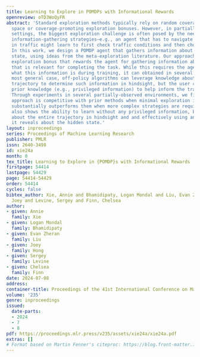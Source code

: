 ```yaml
---
title: Learning to Explore in POMDPs with Informational Rewards
openreview: oTD3WoQyFR
abstract: 'Standard exploration methods typically rely on random coverage of the state
  space or coverage-promoting exploration bonuses. However, in partially observed
  settings, the biggest exploration challenge is often posed by the need to discover
  information-gathering strategies—e.g., an agent that has to navigate to a location
  in traffic might learn to first check traffic conditions and then choose a route.
  In this work, we design a POMDP agent that gathers information about the hidden
  state, using ideas from the meta-exploration literature. Our approach provides an
  exploration bonus that rewards the agent for gathering information about the state
  that is relevant for completing the task. While this requires the agent to know
  what this information is during training, it can obtained in several ways: in the
  most general case, off-policy algorithms can leverage knowledge about the entire
  trajectory to determine such information in hindsight, but the user can also provide
  prior knowledge (e.g., privileged information) to help inform the training process.
  Through experiments in several partially-observed environments, we find that our
  approach is competitive with prior methods when minimal exploration is needed, but
  substantially outperforms them when more complex strategies are required. Our algorithm
  also shows the ability to learn without any privileged information, by reasoning
  about the entire trajectory in hindsight and and effectively using any information
  it reveals about the hidden state.'
layout: inproceedings
series: Proceedings of Machine Learning Research
publisher: PMLR
issn: 2640-3498
id: xie24a
month: 0
tex_title: Learning to Explore in {POMDP}s with Informational Rewards
firstpage: 54414
lastpage: 54429
page: 54414-54429
order: 54414
cycles: false
bibtex_author: Xie, Annie and Bhamidipaty, Logan Mondal and Liu, Evan Zheran and Hong,
  Joey and Levine, Sergey and Finn, Chelsea
author:
- given: Annie
  family: Xie
- given: Logan Mondal
  family: Bhamidipaty
- given: Evan Zheran
  family: Liu
- given: Joey
  family: Hong
- given: Sergey
  family: Levine
- given: Chelsea
  family: Finn
date: 2024-07-08
address:
container-title: Proceedings of the 41st International Conference on Machine Learning
volume: '235'
genre: inproceedings
issued:
  date-parts:
  - 2024
  - 7
  - 8
pdf: https://proceedings.mlr.press/v235/assets/xie24a/xie24a.pdf
extras: []
# Format based on Martin Fenner's citeproc: https://blog.front-matter.io/posts/citeproc-yaml-for-bibliographies/
---
```

